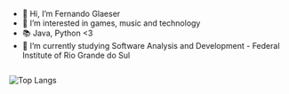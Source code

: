 - 👋 Hi, I’m Fernando Glaeser
- 👀 I’m interested in games, music and technology
- 📚 Java, Python <3 
- 🌱 I’m currently studying Software Analysis and Development - Federal Institute of Rio Grande do Sul
<div style="display: flex; width: 100%; justify-content: space-between;">

![Top Langs](https://github-readme-stats.vercel.app/api/top-langs/?username=FeGlaeser&layout=compact)
